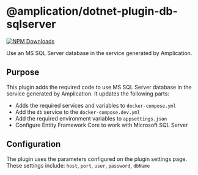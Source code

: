 # @amplication/dotnet-plugin-db-sqlserver

[![NPM Downloads](https://img.shields.io/npm/dt/@amplication/dotnet-plugin-db-sqlserver)](https://www.npmjs.com/package/@amplication/dotnet-plugin-db-sqlserver)

Use an MS SQL Server database in the service generated by Amplication.

## Purpose

This plugin adds the required code to use MS SQL Server database in the service generated by Amplication.
It updates the following parts:

- Adds the required services and variables to `docker-compose.yml`
- Add the `db` service to the `docker-compose.dev.yml`
- Add the required environment variables to `appsettings.json`
- Configure Entity Framework Core to work with Microsoft SQL Server

## Configuration

The plugin uses the parameters configured on the plugin settings page.
These settings include: `host`, `port`, `user`, `password`, `dbName`
